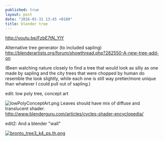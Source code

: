 ```yaml
---
published: true
layout: post
date: "2016-01-31 13:45 +0100"
title: blender tree
---
```



<http://youtu.be/FzbE7tN_YIY>

Alternative tree generator (to included sapling)  
<http://blenderartists.org/forum/showthread.php?282550-A-new-tree-add-on>

(Been watching nature closely to find a tree that would look as silly as one made by sapling and the city trees that were chopped by human do resemble the look slightly, while each one is still way pretier/more unique than whatever I could pull out of sapling.)

edit: low poly tree, concept art  

![lowPolyConceptArt.png]({{site.baseurl}}/media/lowPolyConceptArt.png)
Leaves should have mix of diffuse and translucent shader.  
<http://www.blenderguru.com/articles/cycles-shader-encyclopedia/>

edit2: And a blender "wall"

[![bronto_tree3_k4_ps.th.png](https://scrot.moe/images/2016/02/04/bronto_tree3_k4_ps.th.png)](https://scrot.moe/images/2016/02/04/bronto_tree3_k4_ps.png)
